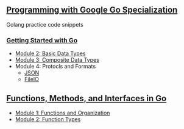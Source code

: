 ## [Programming with Google Go Specialization](https://www.coursera.org/specializations/google-golang)

Golang practice code snippets

### [Getting Started with Go](https://www.coursera.org/learn/golang-getting-started?specialization=google-golang)

* [Module 2: Basic Data Types](/findian/findian.go)
* [Module 3: Composite Data Types](/slice/slice.go)
* Module 4: Protocls and Formats
    - [JSON](/makejson/makejson.go)
    - [FileIO](/read/read.go) 


## [Functions, Methods, and Interfaces in Go](https://www.coursera.org/learn/golang-functions-methods)

* [Module 1: Functions and Organization](/bubblesort/bubblesort.go)
* [Module 2: Function Types](/displacement/displacement.go)
